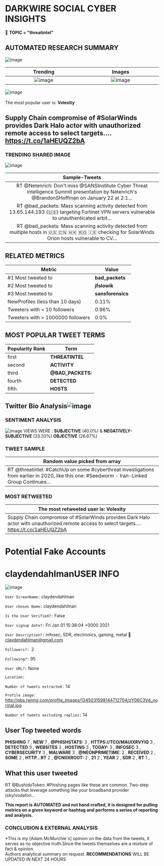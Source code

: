 # DARKWIRE SOCIAL CYBER INSIGHTS 
&#x1F34E; **TOPIC = "threatintel"**

## AUTOMATED RESEARCH SUMMARY
  ![image](darkLogo.png)   

|  Trending  |   Images | 
:-------------------------:|:-------------------------:
|  ![image](assets/threatintel/imageFile1.jpg)     <img width=200/> | ![image](assets/threatintel/imageFile2.jpg) <img width=200/> |   
 
 
![image](assets/threatintel/TWEETS.png)
<br></br>
The most popular user is: **Volexity**  
 

## Supply Chain compromise of #SolarWinds provides Dark Halo actor with unauthorized remote access to select targets.… https://t.co/1aHEUQZ2bA 

  




### TRENDING SHARED IMAGE

![image](assets/threatintel/twitterPostedImage.png)



|                **Sample-Tweets**        |
| :-------------: |
| RT @Netenrich: Don't miss @SANSInstitute Cyber Threat Intelligence Summit presentation by Netenrich's @BrandonSHoffman on January 22 at 2:1… |
| RT @bad_packets: Mass scanning activity detected from 13.65.144.193 (🇺🇸) targeting Fortinet VPN servers vulnerable to unauthenticated arbit… |
| RT @bad_packets: Mass scanning activity detected from multiple hosts in 🇺🇸 🇨🇳 🇭🇰 🇷🇴 🇮🇪 checking for SolarWinds Orion hosts vulnerable to CV… |

## RELATED METRICS<br>
| Metric | Value |
| ------------- | ------------- |
| #1 Most tweeted to  | **bad_packets** |
| #2 Most tweeted to  | **jfslowik** |
| #3 Most tweeted to  | **sansforensics** |
| NewProfiles (less than 10 days) | 0.11%  |
| Tweeters with < 10 followers  | 0.96%|
| Tweeters with > 1000000 followers  | 0.0%  |



## MOST POPULAR TWEET TERMS 


| Popularity Rank  | Term |
| ------------- | ------------- |
| first  | **THREATINTEL**  |
| second  | **ACTIVITY**  |
| third  | **@BAD_PACKETS:** |
| fourth  | **DETECTED**  |
| fifth  | **HOSTS**  |


## Twitter Bio Analysis![image](assets/threatintel/BIO.png)
### SENTIMENT ANALYSIS
![image](assets/threatintel/sentiment.png)
VIEWS WERE : **SUBJECTIVE**  (40.0%) & **NEGATIVELY-SUBJECTIVE** (33.33%) **OBJECTIVE** (26.67%)

### TWEET SAMPLE 
| Random value picked from array |
| ------------- |
|RT @threatintel: #CatchUp on some #cyberthreat investigations from earlier in 2020, like this one: #Seedworm - Iran-Linked Group Continues… |

### MOST RETWEETED 

| The most retweeted user is: **Volexity**  |
| ------------- |
| Supply Chain compromise of #SolarWinds provides Dark Halo actor with unauthorized remote access to select targets.… https://t.co/1aHEUQZ2bA |

# Potential Fake Accounts
 
# claydendahlmanUSER INFO
![image](http://pbs.twimg.com/profile_images/1345031598144712704/zY06C3Vd_normal.jpg)
 
`User ScreenName:` claydendahlman 
 
`User chosen Name:` claydendahlman 
 
`Is the User Verified?:` False 
 
`User signup date?:` Fri Jan 01 15:38:04 +0000 2021 
 
`User Description?:` infosec, SDR, electronics, gaming, metal 🎸
claydendahlman@gmail.com 
 
`Followers?: `2 
 
`Following?:` 95 
 
`User URL?:` None 
 
`Location:`  
 
`Number of tweets extracted`  : 14 
 
`Profile image:` http://pbs.twimg.com/profile_images/1345031598144712704/zY06C3Vd_normal.jpg 
 
`Number of tweets excluding replies:` 14 
 

 

 
## User Top tweeted words 
 
**PHISHING** 7 , **NEW** 7 , **@PHISHSTATS:** 3 , **HTTPS://TCO/MAUIXRVYIQ** 3 , **DETECTED** 3 , **WEBSITES** 3 , **HOSTING** 3 , **TODAY:** 3 , **INFOSEC** 3 , **CYBERSECURITY** 3 , **MALWARE** 3 , **@NEONPRIMETIME:** 2 , **RECEIVED** 2 , **SOME** 2 , **HTTP…RT** 2 , **@CN0XROOT:** 2 , **21** 2 , **YEAR** 2 , **SDR** 2 , **RT** 1 , 
 
## What this user tweeted
 
RT @BushidoToken: #Phishing pages like these are common. Two-step attacks that leverage something like your broadband provider (sky/vodafon…
 

<b> This report is AUTOMATED and not hand crafted, it is designed for pulling metrics on a given keyword or hashtag and performs a series of reporting and analysis.</b>  
### CONCLUSION & EXTERNAL ANALYSIS

*This is my [Adam McMurchie`s] opinion on the data from the tweets, it serves as no objective truth.Since the tweets themselves are a mixture of fact & opinion.<br>
Authors analytical summary on request.
**RECOMMENDATIONS** WILL BE UPDATED IN NEXT  24 HOURS <br>